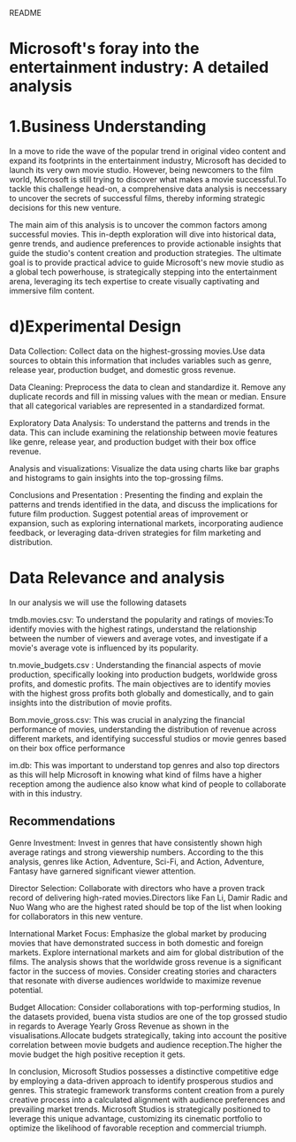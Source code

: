 README
# Microsoft's foray into the entertainment industry: A detailed analysis

# 1.Business Understanding

In a move to ride the wave of the popular trend in original video content and expand its footprints in the entertainment industry, Microsoft has decided to launch its very own movie studio. However, being newcomers to the film world, Microsoft is still trying to discover what makes a movie successful.To tackle this challenge head-on, a comprehensive data analysis is neccessary to uncover the secrets of successful films, thereby informing strategic decisions for this new venture.

The main aim of this analysis is to uncover the common factors among successful movies. This in-depth exploration will dive into historical data, genre trends, and audience preferences to provide actionable insights that guide the studio's content creation and production strategies. The ultimate goal is to provide practical advice to guide Microsoft's new movie studio as a global tech powerhouse, is strategically stepping into the entertainment arena, leveraging its tech expertise to create visually captivating and immersive film content.

# d)Experimental Design

Data Collection: Collect data on the highest-grossing movies.Use data sources to obtain this information that includes variables such as genre, release year, production budget, and domestic gross revenue.

Data Cleaning: Preprocess the data to clean and standardize it. Remove any duplicate records and fill in missing values with the mean or median. Ensure that all categorical variables are represented in a standardized format.

Exploratory Data Analysis: To understand the patterns and trends in the data. This can include examining the relationship between movie features like genre, release year, and production budget with their box office revenue.

Analysis and visualizations: Visualize the data using charts like bar graphs and histograms to gain insights into the top-grossing films.

Conclusions and Presentation : Presenting the finding and explain the patterns and trends identified in the data, and discuss the implications for future film production. Suggest potential areas of improvement or expansion, such as exploring international markets, incorporating audience feedback, or leveraging data-driven strategies for film marketing and distribution.

# Data Relevance and analysis 

In our analysis we will use the following datasets

tmdb.movies.csv: To understand the popularity and ratings of movies:To identify movies with the highest ratings, understand the relationship between the number of viewers and average votes, and investigate if a movie's average vote is influenced by its popularity.

tn.movie_budgets.csv : Understanding the financial aspects of movie production, specifically looking into production budgets, worldwide gross profits, and domestic profits. The main objectives are to identify movies with the highest gross profits both globally and domestically, and to gain insights into the distribution of movie profits.

Bom.movie_gross.csv: This was crucial in analyzing the financial performance of movies, understanding the distribution of revenue across different markets, and identifying successful studios or movie genres based on their box office performance

 im.db: This was important to understand top genres and also top directors as this will help Microsoft in knowing what kind of films have a higher reception among the audience also know what kind of people to collaborate with in this industry.
    
## Recommendations
Genre Investment:
 Invest in genres that have consistently shown high average ratings and strong viewership numbers. According to the this analysis, genres like Action, Adventure, Sci-Fi, and Action, Adventure, Fantasy have garnered significant viewer attention. 

 Director Selection:
 Collaborate with directors who have a proven track record of delivering high-rated movies.Directors like Fan Li, Damir Radic and Nuo Wang who are the highest rated should be top of the list when looking for collaborators in this new venture.

 International Market Focus:
 Emphasize the global market by producing movies that have demonstrated success in both domestic and foreign markets. Explore international markets and aim for global distribution of the films. The analysis shows that the worldwide gross revenue is a significant factor in the success of movies. Consider creating stories and characters that resonate with diverse audiences worldwide to maximize revenue potential.

Budget Allocation:
 Consider collaborations with top-performing studios, In the datasets provided,  buena vista studios are one of the top grossed studio in regards to Average Yearly Gross Revenue as shown in the visualisations.Allocate budgets strategically, taking into account the positive correlation between movie budgets and audience reception.The higher the movie budget the high positive reception it gets.

 
In conclusion, Microsoft Studios possesses a distinctive competitive edge by employing a data-driven approach to identify prosperous studios and genres. This strategic framework transforms content creation from a purely creative process into a calculated alignment with audience preferences and prevailing market trends. Microsoft Studios is strategically positioned to leverage this unique advantage, customizing its cinematic portfolio to optimize the likelihood of favorable reception and commercial triumph.



 


